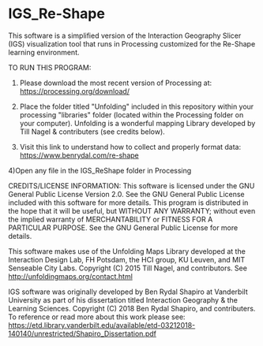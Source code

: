 # IGS_Re-Shape
This software is a simplified version of the Interaction Geography Slicer (IGS) visualization tool that runs in Processing customized for the Re-Shape learning environment.

TO RUN THIS PROGRAM:

1) Please download the most recent version of Processing at: https://processing.org/download/

2) Place the folder titled "Unfolding" included in this repository within your processing "libraries" folder (located within the Processing folder on your computer). Unfolding is a wonderful mapping Library developed by Till Nagel & contributers (see credits below).

3) Visit this link to understand how to collect and properly format data: https://www.benrydal.com/re-shape

4)Open any file in the IGS_ReShape folder in Processing

CREDITS/LICENSE INFORMATION: This software is licensed under the GNU General Public License Version 2.0. See the GNU General Public License included with this software for more details. This program is distributed in the hope that it will be useful, but WITHOUT ANY WARRANTY; without even the implied warranty of MERCHANTABILITY or FITNESS FOR A PARTICULAR PURPOSE. See the GNU General Public License for more details.

This software makes use of the Unfolding Maps Library developed at the Interaction Design Lab, FH Potsdam, the HCI group, KU Leuven, and MIT Senseable City Labs. Copyright (C) 2015 Till Nagel, and contributors. See http://unfoldingmaps.org/contact.html 

IGS software was originally developed by Ben Rydal Shapiro at Vanderbilt University as part of his dissertation titled Interaction Geography & the Learning Sciences. Copyright (C) 2018 Ben Rydal Shapiro, and contributers. To reference or read more about this work please see: https://etd.library.vanderbilt.edu/available/etd-03212018-140140/unrestricted/Shapiro_Dissertation.pdf
